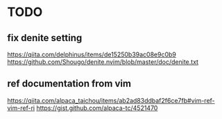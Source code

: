 # TODO
## fix denite setting
https://qiita.com/delphinus/items/de15250b39ac08e9c0b9
https://github.com/Shougo/denite.nvim/blob/master/doc/denite.txt

## ref documentation from vim
https://qiita.com/alpaca_taichou/items/ab2ad83ddbaf2f6ce7fb#vim-ref-vim-ref-ri
https://gist.github.com/alpaca-tc/4521470
